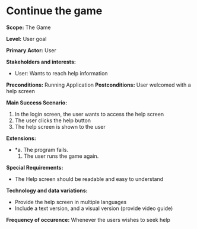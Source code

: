 # Continue the game

**Scope:** The Game

**Level:** User goal

**Primary Actor:** User

**Stakeholders and interests:**  
 - User: Wants to reach help information


**Preconditions:**  Running Application
**Postconditions:** User welcomed with a help screen

**Main Success Scenario:**
1. In the login screen, the user wants to access the help screen
2. The user clicks the help button 
3. The help screen is shown to the user

**Extensions:**
* *a. The program fails.
   1. The user runs the game again.

**Special Requirements:**
- The Help screen should be readable and easy to understand 

**Technology and data variations:**
- Provide the help screen in multiple languages
- Include a text version, and a visual version (provide video guide)

**Frequency of occurence:**
Whenever the users wishes to seek help
